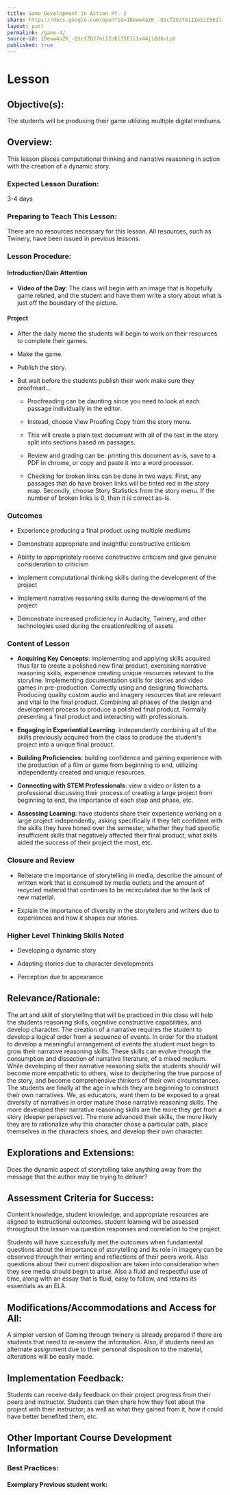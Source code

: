 ```yaml
---
title: Game Development in Action Pt. 2
share: https://docs.google.com/open?id=1Deww4aZK_-Q1cfZQJ7mi1ZoEiI5E1l1x44jiQd6vLpU
layout: post
permalink: /game-4/
source-id: 1Deww4aZK_-Q1cfZQJ7mi1ZoEiI5E1l1x44jiQd6vLpU
published: true
---
```

#  Lesson

##  Objective(s):

The students will be producing their game utilizing multiple digital mediums.

##  Overview:

This lesson places computational thinking and narrative reasoning in action with the creation of a dynamic story.

###  Expected Lesson Duration:

3-4 days

###  Preparing to Teach This Lesson:

There are no resources necessary for this lesson. All resources, such as Twinery, have been issued in previous lessons.

###  Lesson Procedure:

####  Introduction/Gain Attention

    

- **Video of the Day**: The class will begin with an image that is hopefully game related, and the student and have them write a story about what is just off the boundary of the picture.

####  Project

-   After the daily meme the students will begin to work on their resources to complete their games.

    

-   Make the game.

    

-   Publish the story.

    

-   But wait before the students publish their work make sure they proofread…

    

	-   Proofreading can be daunting since you need to look at each passage individually in the editor.

    

	-   Instead, choose View Proofing Copy from the story menu.

    

	-   This will create a plain text document with all of the text in the story split into sections based on passages.

    

	-   Review and grading can be: printing this document as-is, save to a PDF in chrome, or copy and paste it into a word processor.

    

	-   Checking for broken links can be done in two ways. First, any passages that do have broken links will be tinted red in the story map. Secondly, choose Story Statistics from the story menu. If the number of broken links is 0, then it is correct as-is.

	

###  Outcomes

-   Experience producing a final product using multiple mediums

    

-   Demonstrate appropriate and insightful constructive criticism

    

-   Ability to appropriately receive constructive criticism and give genuine consideration to criticism

    

-   Implement computational thinking skills during the development of the project

    

-   Implement narrative reasoning skills during the development of the project

    

-   Demonstrate increased proficiency in Audacity, Twinery, and other technologies used during the creation/editing of assets    

###   Content of Lesson

- **Acquiring Key Concepts**: implementing and applying skills acquired thus far to create a polished new final product, exercising narrative reasoning skills, experience creating unique resources relevant to the storyline. Implementing documentation skills for stories and video games in pre-production. Correctly using and designing flowcharts. Producing quality custom audio and imagery resources that are relevant and vital to the final product. Combining all phases of the design and development process to produce a polished final product. Formally presenting a final product and interacting with professionals.

- **Engaging in Experiential Learning**: independently combining all of the skills previously acquired from the class to produce the student's project into a unique final product.

- **Building Proficiencies**: building confidence and gaining experience with the production of a film or game from beginning to end, utilizing independently created and unique resources.

- **Connecting with STEM Professionals**: view a video or listen to a professional discussing their process of creating a large project from beginning to end, the importance of each step and phase, etc.

- **Assessing Learning**: have students share their experience working on a large project independently, asking specifically if they felt confident with the skills they have honed over the semester, whether they had specific insufficient skills that negatively affected their final product, what skills aided the success of their project the most, etc.    

###   Closure and Review

-   Reiterate the importance of storytelling in media, describe the amount of written work that is consumed by media outlets and the amount of recycled material that continues to be recirculated due to the lack of new material.

    

-   Explain the importance of diversity in the storytellers and writers due to experiences and how it shapes our stories.

    

###  Higher Level Thinking Skills Noted

    

-   Developing a dynamic story

    

-   Adapting stories due to character developments

    

-   Perception due to appearance

    

##  Relevance/Rationale:

The art and skill of storytelling that will be practiced in this class will help the students reasoning skills, cognitive constructive capabilities, and develop character. The creation of a narrative requires the student to develop a logical order from a sequence of events. In order for the student to develop a meaningful arrangement of events the student must begin to grow their narrative reasoning skills. These skills can evolve through the consumption and dissection of narrative literature, of a mixed medium. While developing of their narrative reasoning skills the students should/ will become more empathetic to others, wise to deciphering the true purpose of the story, and become comprehensive thinkers of their own circumstances. The students are finally at the age in which they are beginning to construct their own narratives. We, as educators, want them to be exposed to a great diversity of narratives in order mature those narrative reasoning skills. The more developed their narrative reasoning skills are the more they get from a story (deeper perspective). The more advanced their skills, the more likely they are to rationalize why this character chose a particular path, place themselves in the characters shoes, and develop their own character.

##  Explorations and Extensions:

Does the dynamic aspect of storytelling take anything away from the message that the author may be trying to deliver?

##  Assessment Criteria for Success:

Content knowledge, student knowledge, and appropriate resources are aligned to instructional outcomes. student learning will be assessed throughout the lesson via question responses and correlation to the project.

Students will have successfully met the outcomes when fundamental questions about the importance of storytelling and its role in imagery can be observed through their writing and reflections of their peers work. Also questions about their current disposition are taken into consideration when they see media should begin to arise. Also a fluid and respectful use of time, along with an essay that is fluid, easy to follow, and retains its essentials as an ELA.

##  Modifications/Accommodations and Access for All:

A simpler version of Gaming through twinery is already prepared if there are students that need to re-review the information. Also, if students need an alternate assignment due to their personal disposition to the material, alterations will be easily made.

##  Implementation Feedback:

Students can receive daily feedback on their project progress from their peers and instructor. Students can then share how they feet about the project with their instructor; as well as what they gained from it, how it could have better benefited them, etc.

##  Other Important Course Development Information

###  Best Practices:

#### Exemplary Previous student work:

